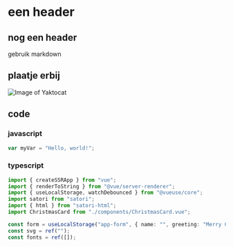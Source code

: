 # een header
## nog een header
gebruik markdown
## plaatje erbij
![Image of Yaktocat](https://octodex.github.com/images/yaktocat.png)
## code
### javascript
``` javascript
var myVar = "Hello, world!";
```
### typescript
``` typescript
import { createSSRApp } from "vue";
import { renderToString } from "@vue/server-renderer";
import { useLocalStorage, watchDebounced } from "@vueuse/core";
import satori from "satori";
import { html } from "satori-html";
import ChristmasCard from "./components/ChristmasCard.vue";

const form = useLocalStorage("app-form", { name: "", greeting: "Merry Christmas", photo: '' });
const svg = ref("");
const fonts = ref([]);
```
